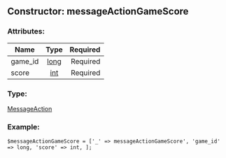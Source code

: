 ## Constructor: messageActionGameScore  

### Attributes:

| Name     |    Type       | Required |
|----------|:-------------:|---------:|
|game\_id|[long](../types/long.md) | Required|
|score|[int](../types/int.md) | Required|
### Type: 

[MessageAction](../types/MessageAction.md)
### Example:

```
$messageActionGameScore = ['_' => messageActionGameScore', 'game_id' => long, 'score' => int, ];
```